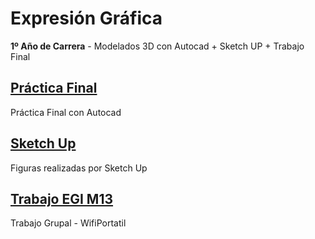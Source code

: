 # Expresión Gráfica

**1º Año de Carrera** - Modelados 3D con Autocad + Sketch UP + Trabajo Final

## [Práctica Final](https://github.com/alu0101128894/Expresion-Grafica/tree/main/Pr%C3%A1ctica%20Final)
Práctica Final con Autocad

## [Sketch Up](https://github.com/alu0101128894/Expresion-Grafica/tree/main/Sketch%20Up)
Figuras realizadas por Sketch Up

## [Trabajo EGI M13](https://github.com/alu0101128894/Expresion-Grafica/tree/main/Trabajo%20EGI%20M13)
Trabajo Grupal - WifiPortatil
